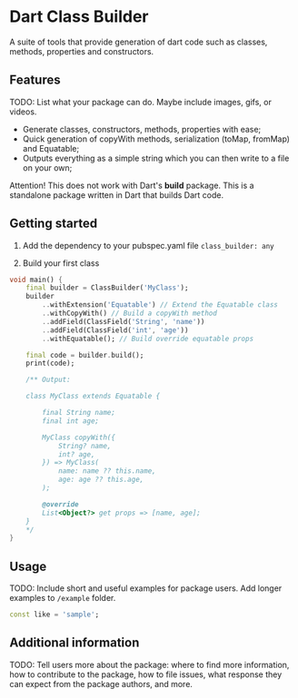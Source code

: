 # Dart Class Builder

A suite of tools that provide generation of dart code such as classes, methods, properties and constructors.

## Features

TODO: List what your package can do. Maybe include images, gifs, or videos.

- Generate classes, constructors, methods, properties with ease;
- Quick generation of copyWith methods, serialization (toMap, fromMap) and Equatable;
- Outputs everything as a simple string which you can then write to a file on your own;

Attention! This does not work with Dart's **build** package. This is a standalone package written in Dart that builds Dart code.

## Getting started

1. Add the dependency to your pubspec.yaml file
`class_builder: any`

2. Build your first class
```dart
void main() {
    final builder = ClassBuilder('MyClass');
    builder
        ..withExtension('Equatable') // Extend the Equatable class
        ..withCopyWith() // Build a copyWith method
        ..addField(ClassField('String', 'name'))
        ..addField(ClassField('int', 'age'))
        ..withEquatable(); // Build override equatable props

    final code = builder.build();
    print(code);

    /** Output:

    class MyClass extends Equatable {

        final String name;
        final int age;

        MyClass copyWith({
            String? name,
            int? age,
        }) => MyClass(
            name: name ?? this.name,
            age: age ?? this.age,
        );

        @override
        List<Object?> get props => [name, age];
    }
    */
}
```

## Usage

TODO: Include short and useful examples for package users. Add longer examples
to `/example` folder. 

```dart
const like = 'sample';
```

## Additional information

TODO: Tell users more about the package: where to find more information, how to 
contribute to the package, how to file issues, what response they can expect 
from the package authors, and more.
